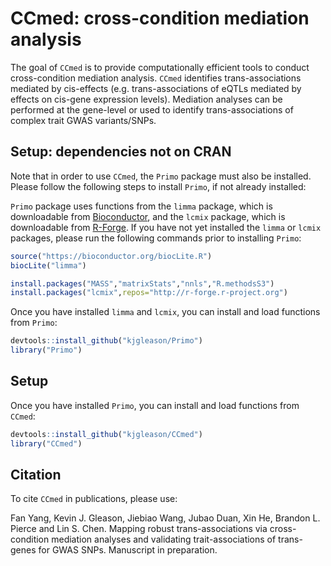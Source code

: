 # CCmed: cross-condition mediation analysis

The goal of `CCmed` is to provide computationally efficient tools to conduct cross-condition
mediation analysis. `CCmed` identifies trans-associations mediated by cis-effects (e.g. trans-associations of eQTLs mediated by effects on cis-gene expression levels). 
Mediation analyses can be performed at the gene-level or
used to identify trans-associations of complex trait GWAS variants/SNPs.

## Setup: dependencies not on CRAN

Note that in order to use `CCmed`, the `Primo` package must also be installed. Please follow the following steps
to install `Primo`, if not already installed:

`Primo` package uses functions from the `limma` package, which is downloadable from [Bioconductor](https://www.bioconductor.org), and the `lcmix` package, which is downloadable from [R-Forge](https://r-forge.r-project.org). If you have not yet installed the `limma` or `lcmix` packages, please run the following commands prior to installing `Primo`:

  ```R
  source("https://bioconductor.org/biocLite.R")
  biocLite("limma")
  
  install.packages("MASS","matrixStats","nnls","R.methodsS3")
  install.packages("lcmix",repos="http://r-forge.r-project.org")
  ```

Once you have installed `limma` and `lcmix`, you can install and load functions from `Primo`:

  ```R
  devtools::install_github("kjgleason/Primo")
  library("Primo")
  ```

## Setup

Once you have installed `Primo`, you can install and load functions from `CCmed`:

  ```R
  devtools::install_github("kjgleason/CCmed")
  library("CCmed")
  ```

## Citation

To cite `CCmed` in publications, please use:

Fan Yang, Kevin J. Gleason, Jiebiao Wang, Jubao Duan, Xin He, Brandon L. Pierce and Lin S. Chen. Mapping robust trans-associations via cross-condition mediation analyses and validating trait-associations of trans-genes for GWAS SNPs. Manuscript in preparation.
